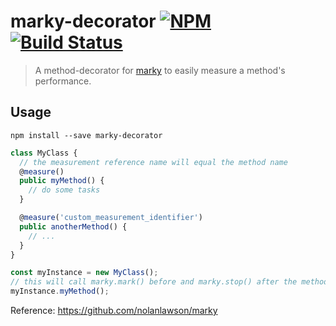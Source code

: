# marky-decorator [![NPM](https://nodei.co/npm/marky-decorator.png)](https://npmjs.org/package/marky-decorator) [![Build Status](https://travis-ci.org/anmuel/marky-decorator.svg?branch=master)](https://travis-ci.org/anmuel/marky-decorator)

> A method-decorator for [marky](https://github.com/nolanlawson/marky#readme) to easily measure a method's performance.

## Usage

```
npm install --save marky-decorator
``` 

```typescript
class MyClass {
  // the measurement reference name will equal the method name
  @measure()
  public myMethod() {
    // do some tasks
  }

  @measure('custom_measurement_identifier')
  public anotherMethod() {
    // ...
  }
}

const myInstance = new MyClass();
// this will call marky.mark() before and marky.stop() after the method
myInstance.myMethod();
```

Reference: https://github.com/nolanlawson/marky
